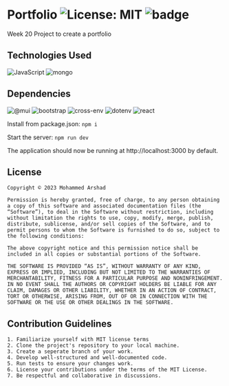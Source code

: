 # Portfolio ![License: MIT](https://badgen.net/badge/License/MIT/?icon=github) ![badge](https://img.shields.io/badge/week%2020-blue)

Week 20 Project to create a portfolio

## Technologies Used

![JavaScript](https://img.shields.io/badge/javascript-%23323330.svg?style=for-the-badge&logo=javascript&logoColor=%23F7DF1E)
![mongo](https://img.shields.io/badge/react-grey?style=for-the-badge&logo=react)

## Dependencies

![@mui](https://badgen.net/badge/@mui/v5.14.15/)
![bootstrap](https://badgen.net/badge/bootstrap/v5.2.3)
![cross-env](https://badgen.net/badge/cross-env/v7.0.3)
![dotenv](https://badgen.net/badge/dotenv/v6.3.1)
![react](https://badgen.net/badge/react/v18.2.0)

Install from package.json: `npm i`

Start the server: `npm run dev`

The application should now be running at http://localhost:3000 by default.

## License

`Copyright © 2023 Mohammed Arshad`

```
Permission is hereby granted, free of charge, to any person obtaining a copy of this software and associated documentation files (the “Software”), to deal in the Software without restriction, including without limitation the rights to use, copy, modify, merge, publish, distribute, sublicense, and/or sell copies of the Software, and to permit persons to whom the Software is furnished to do so, subject to the following conditions:

The above copyright notice and this permission notice shall be included in all copies or substantial portions of the Software.

THE SOFTWARE IS PROVIDED “AS IS”, WITHOUT WARRANTY OF ANY KIND, EXPRESS OR IMPLIED, INCLUDING BUT NOT LIMITED TO THE WARRANTIES OF MERCHANTABILITY, FITNESS FOR A PARTICULAR PURPOSE AND NONINFRINGEMENT. IN NO EVENT SHALL THE AUTHORS OR COPYRIGHT HOLDERS BE LIABLE FOR ANY CLAIM, DAMAGES OR OTHER LIABILITY, WHETHER IN AN ACTION OF CONTRACT, TORT OR OTHERWISE, ARISING FROM, OUT OF OR IN CONNECTION WITH THE SOFTWARE OR THE USE OR OTHER DEALINGS IN THE SOFTWARE.
```

## Contribution Guidelines

```
1. Familiarize yourself with MIT license terms
2. Clone the project's repository to your local machine.
3. Create a seperate branch of your work.
4. Develop well-structured and well-documented code.
5. Run tests to ensure your changes work.
6. License your contributions under the terms of the MIT License.
7. Be respectful and collaborative in discussions.
```
